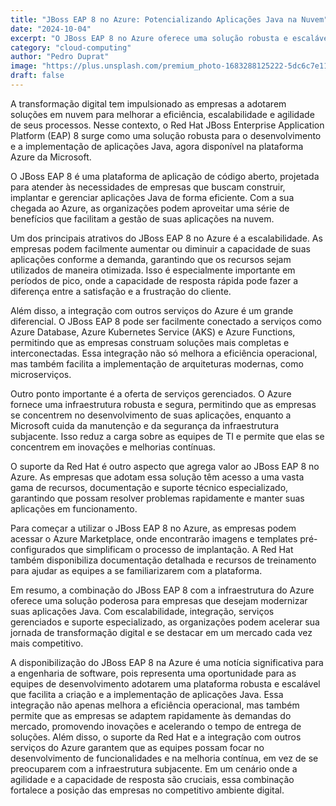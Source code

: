 ```yaml
---
title: "JBoss EAP 8 no Azure: Potencializando Aplicações Java na Nuvem"
date: "2024-10-04"
excerpt: "O JBoss EAP 8 no Azure oferece uma solução robusta e escalável para o desenvolvimento e a implementação de aplicações Java na nuvem, facilitando a transformação digital das empresas."
category: "cloud-computing"
author: "Pedro Duprat"
image: "https://plus.unsplash.com/premium_photo-1683288125222-5dc6c7e1122e?q=80&w=1974&auto=format&fit=crop&ixlib=rb-4.0.3&ixid=M3wxMjA3fDB8MHxwaG90by1wYWdlfHx8fGVufDB8fHx8fA%3D%3D"
draft: false
---
```


A transformação digital tem impulsionado as empresas a adotarem soluções em nuvem para melhorar a eficiência, escalabilidade e agilidade de seus processos. Nesse contexto, o Red Hat JBoss Enterprise Application Platform (EAP) 8 surge como uma solução robusta para o desenvolvimento e a implementação de aplicações Java, agora disponível na plataforma Azure da Microsoft.

O JBoss EAP 8 é uma plataforma de aplicação de código aberto, projetada para atender às necessidades de empresas que buscam construir, implantar e gerenciar aplicações Java de forma eficiente. Com a sua chegada ao Azure, as organizações podem aproveitar uma série de benefícios que facilitam a gestão de suas aplicações na nuvem.

Um dos principais atrativos do JBoss EAP 8 no Azure é a escalabilidade. As empresas podem facilmente aumentar ou diminuir a capacidade de suas aplicações conforme a demanda, garantindo que os recursos sejam utilizados de maneira otimizada. Isso é especialmente importante em períodos de pico, onde a capacidade de resposta rápida pode fazer a diferença entre a satisfação e a frustração do cliente.

Além disso, a integração com outros serviços do Azure é um grande diferencial. O JBoss EAP 8 pode ser facilmente conectado a serviços como Azure Database, Azure Kubernetes Service (AKS) e Azure Functions, permitindo que as empresas construam soluções mais completas e interconectadas. Essa integração não só melhora a eficiência operacional, mas também facilita a implementação de arquiteturas modernas, como microserviços.

Outro ponto importante é a oferta de serviços gerenciados. O Azure fornece uma infraestrutura robusta e segura, permitindo que as empresas se concentrem no desenvolvimento de suas aplicações, enquanto a Microsoft cuida da manutenção e da segurança da infraestrutura subjacente. Isso reduz a carga sobre as equipes de TI e permite que elas se concentrem em inovações e melhorias contínuas.

O suporte da Red Hat é outro aspecto que agrega valor ao JBoss EAP 8 no Azure. As empresas que adotam essa solução têm acesso a uma vasta gama de recursos, documentação e suporte técnico especializado, garantindo que possam resolver problemas rapidamente e manter suas aplicações em funcionamento.

Para começar a utilizar o JBoss EAP 8 no Azure, as empresas podem acessar o Azure Marketplace, onde encontrarão imagens e templates pré-configurados que simplificam o processo de implantação. A Red Hat também disponibiliza documentação detalhada e recursos de treinamento para ajudar as equipes a se familiarizarem com a plataforma.

Em resumo, a combinação do JBoss EAP 8 com a infraestrutura do Azure oferece uma solução poderosa para empresas que desejam modernizar suas aplicações Java. Com escalabilidade, integração, serviços gerenciados e suporte especializado, as organizações podem acelerar sua jornada de transformação digital e se destacar em um mercado cada vez mais competitivo.

A disponibilização do JBoss EAP 8 na Azure é uma notícia significativa para a engenharia de software, pois representa uma oportunidade para as equipes de desenvolvimento adotarem uma plataforma robusta e escalável que facilita a criação e a implementação de aplicações Java. Essa integração não apenas melhora a eficiência operacional, mas também permite que as empresas se adaptem rapidamente às demandas do mercado, promovendo inovações e acelerando o tempo de entrega de soluções. Além disso, o suporte da Red Hat e a integração com outros serviços do Azure garantem que as equipes possam focar no desenvolvimento de funcionalidades e na melhoria contínua, em vez de se preocuparem com a infraestrutura subjacente. Em um cenário onde a agilidade e a capacidade de resposta são cruciais, essa combinação fortalece a posição das empresas no competitivo ambiente digital.